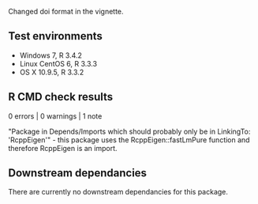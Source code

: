 Changed doi format in the vignette.

## Test environments

* Windows 7, R 3.4.2
* Linux CentOS 6, R 3.3.3
* OS X 10.9.5, R 3.3.2

## R CMD check results

0 errors | 0 warnings | 1 note

"Package in Depends/Imports which should probably only be in 
LinkingTo: 'RcppEigen'" - this package uses the RcppEigen::fastLmPure function
and therefore RcppEigen is an import.

## Downstream dependancies

There are currently no downstream dependancies for this package.

